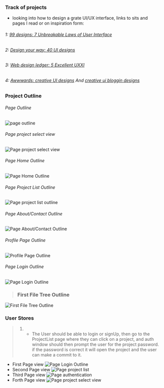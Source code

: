 ### Track of projects
* looking into how to design a grate UI/UX interface, links to sits and pages I read or on inspiration form:
###### 1: [99 designs: 7 Unbreakable Laws of User Interface](https://99designs.com/blog/tips/7-unbreakable-laws-of-user-interface-design/)
###### 2: [Design your way: 40 UI designs](http://www.designyourway.net/drb/user-interface-design-inspiration-40-ui-design-examples/)
###### 3: [Web design ledger: 5 Excellent UXXI](https://webdesignledger.com/5-excellent-examples-great-uxui-2017/)
###### 4: [Awwwards: creative UI designs](https://www.awwwards.com/creative-ui-design-examples-for-great-ux.html) And [creative ui bloggin designs](https://www.awwwards.com/websites/?award=nominees&categories=blogging)


### Project Outline
###### Page Outline
![page outline](project-planning/page-outline.jpg)
###### Page project select view
![Page project select view](project-planning/page-project-select-view.jpg)
###### Page Home Outline
![Page Home Outline](project-planning/page-home-outline.jpg)
###### Page Project List Outline
![Page project list outline](project-planning/page-project-list-outline.jpg)
###### Page About/Contact Outline
![Page About/Contact Outline](project-planning/about-contact-page-outline.jpg)
###### Profile Page Outline
![Profile Page Outline](project-planning/profile-page-outline.jpg)
###### Page Login Outline
![Page Login Outline](project-planning/page-login-outline.jpg)
> ### First File Tree Outline
![First File Tree Outline](project-planning/file-tree-number-one.jpg)

### User Stores

> 1. * The User should be able to login or signUp, then go to the ProjectList page where they can click on a project, and auth window should then prompt the user for the project password. if the password is correct it will open the project and the user can make a commit to it.
  * First Page view
  ![Page Login Outline](project-planning/page-login-outline.jpg)
  * Second Page view
  ![Page project list](project-planning/first-user-story-project-list.jpg)
  * Third Page view
  ![Page authentication](project-planning/authentication.jpg)
  * Forth Page view
  ![Page project select view](project-planning/page-project-select-view.jpg)
